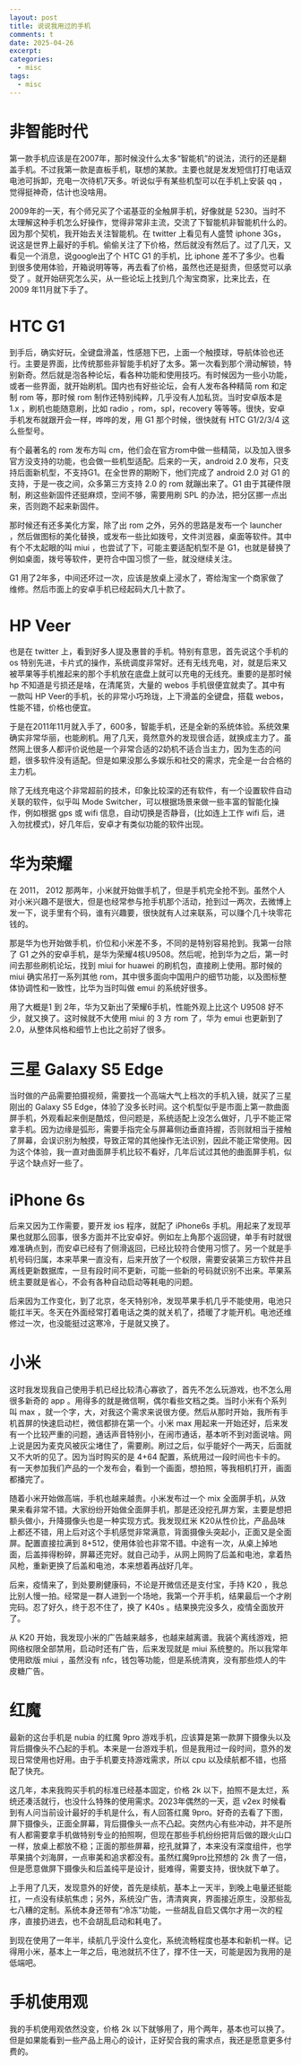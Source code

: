 ```yaml
---
layout: post
title: 说说我用过的手机
comments: t
date: 2025-04-26
excerpt:
categories:
  - misc
tags:
  - misc
---
```



# 非智能时代

第一款手机应该是在2007年，那时候没什么太多“智能机”的说法，流行的还是翻盖手机。不过我第一款是直板手机，联想的某款。主要也就是发发短信打打电话双电池可拆卸，充电一次待机7天多。听说似乎有某些机型可以在手机上安装 qq ，觉得挺神奇，估计也没啥用。

2009年的一天，有个师兄买了个诺基亚的全触屏手机，好像就是 5230。当时不太理解这种手机怎么好操作，觉得非常非主流，交流了下智能机非智能机什么的。因为那个契机，我开始去关注智能机。在 twitter 上看见有人盛赞 iphone 3Gs，说这是世界上最好的手机。偷偷关注了下价格，然后就没有然后了。过了几天，又看见一个消息，说google出了个 HTC G1 的手机，比 iphone 差不了多少。也看到很多使用体验，开箱说明等等，再去看了价格，虽然也还是挺贵，但感觉可以承受了 。就开始研究怎么买，从一些论坛上找到几个淘宝商家，比来比去，在 2009 年11月就下手了。


# HTC G1

到手后，确实好玩，全键盘滑盖，性感翘下巴，上面一个触摸球，导航体验也还行。主要是界面，比传统那些非智能手机好了太多。第一次看到那个滑动解锁，特别新奇。然后就是泡各种论坛，看各种功能和使用技巧。有时候因为一些小功能，或者一些界面，就开始刷机。国内也有好些论坛，会有人发布各种精简 rom 和定制 rom 等，那时候 rom 制作还特别纯粹，几乎没有人加私货。当时安卓版本是 1.x ，刷机也能随意刷，比如 radio ，rom，spl，recovery 等等等。很快，安卓手机发布就跟开会一样，哗哗的发，用 G1 那个时候，很快就有 HTC G1/2/3/4 这么些型号。

有个最著名的 rom 发布方叫 cm，他们会在官方rom中做一些精简，以及加入很多官方没支持的功能，也会做一些机型适配。后来的一天，android 2.0 发布，只支持后面新机型，不支持G1。在全世界的期盼下，他们完成了 android 2.0 对 G1 的支持，于是一夜之间，众多第三方支持 2.0 的 rom 就蹦出来了。G1 由于其硬件限制，刷这些新固件还挺麻烦，空间不够，需要用刷 SPL 的办法，把分区挪一点出来，否则跑不起来新固件。

那时候还有还多美化方案，除了出 rom 之外，另外的思路是发布一个 launcher ，然后做图标的美化替换，或发布一些比如拨号，文件浏览器，桌面等软件。其中有个不太起眼的叫 miui ，也尝试了下，可能主要适配机型不是 G1，也就是替换了例如桌面，拨号等软件，更符合中国习惯了一些，就没继续关注。

G1 用了2年多，中间还坏过一次，应该是放桌上浸水了，寄给淘宝一个商家做了维修。然后市面上的安卓手机已经起码大几十款了。


# HP Veer

也是在 twitter 上，看到好多人提及惠普的手机。特别有意思，首先说这个手机的 os 特别先进，卡片式的操作，系统调度非常好。还有无线充电，对，就是后来又被苹果等手机推起来的那个手机放在底盘上就可以充电的无线充。重要的是那时候 hp 不知道是亏损还是啥，在清尾货，大量的 webos 手机很便宜就卖了。其中有一款叫 HP Veer的手机，长的非常小巧玲珑，上下滑盖的全键盘，搭载 webos，性能不错，价格也便宜。

于是在2011年11月就入手了，600多，智能手机，还是全新的系统体验。系统效果确实非常华丽，也能刷机。用了几天，竟然意外的发现很合适，就换成主力了。虽然网上很多人都评价说他是一个非常合适的2奶机不适合当主力，因为生态的问题，很多软件没有适配。但是如果没那么多娱乐和社交的需求，完全是一台合格的主力机。

除了无线充电这个非常超前的技术，印象比较深的还有软件，有一个设置软件自动关联的软件，似乎叫 Mode Switcher，可以根据场景来做一些丰富的智能化操作，例如根据 gps 或 wifi 信息，自动切换是否静音，(比如连上工作 wifi 后，进入勿扰模式)，好几年后，安卓才有类似功能的软件出现。


# 华为荣耀

在 2011， 2012 那两年，小米就开始做手机了，但是手机完全抢不到。虽然个人对小米兴趣不是很大，但是也经常参与抢手机那个活动，抢到过一两次，去微博上发一下，说手里有个码，谁有兴趣要，很快就有人过来联系，可以赚个几十块零花钱的。

那是华为也开始做手机，价位和小米差不多，不同的是特别容易抢到。我第一台除了 G1 之外的安卓手机，是华为荣耀4核U9508。然后呢，抢到华为之后，第一时间去那些刷机论坛，找到 miui for huawei 的刷机包，直接刷上使用。那时候的 miui 确实吊打一系列其他 rom，其中很多面向中国用户的细节功能，以及图标整体协调性和一致性，比华为当时叫做 emui 的系统好很多。

用了大概是1 到 2年，华为又新出了荣耀6手机，性能外观上比这个 U9508 好不少，就又换了。这时候就不大使用 miui 的 3 方 rom 了，华为 emui 也更新到了 2.0，从整体风格和细节上也比之前好了很多。


# 三星 Galaxy S5 Edge

当时做的产品需要拍摄视频，需要找一个高端大气上档次的手机入镜，就买了三星刚出的 Galaxy S5 Edge，体验了没多长时间。这个机型似乎是市面上第一款曲面屏手机，外观看起来倒是酷炫，但问题是，系统适配上没怎么做好，几乎不能正常拿手机。因为边缘是弧形，需要手指完全与屏幕侧边垂直持握，否则就相当于接触了屏幕，会误识别为触摸，导致正常的其他操作无法识别，因此不能正常使用。因为这个体验，我一直对曲面屏手机比较不看好，几年后试过其他的曲面屏手机，似乎这个缺点好一些了。


# iPhone 6s

后来又因为工作需要，要开发 ios 程序，就配了 iPhone6s 手机。用起来了发现苹果也就那么回事，很多方面并不比安卓好。例如左上角那个返回键，单手有时就很难准确点到，而安卓已经有了侧滑返回，已经比较符合使用习惯了。另一个就是手机号码归属，本来苹果一直没有，后来开放了一个权限，需要安装第三方软件并且离线更新数据库，一旦有段时间不更新，可能一些新的号码就识别不出来。苹果系统主要就是省心，不会有各种自动启动等耗电的问题。

后来因为工作变化，到了北京，冬天特别冷，发现苹果手机几乎不能使用，电池只能扛半天。冬天在外面经常打着电话之类的就关机了，捂暖了才能开机。电池还维修过一次，也没能挺过这寒冷，于是就又换了。


# 小米

这时我发现我自己使用手机已经比较清心寡欲了，首先不怎么玩游戏，也不怎么用很多新奇的 app 。用得多的就是微信啊，偶尔看些文档之类。当时小米有个系列叫 max ，就一个字，大，对我这个需求来说很方便。然后从那时开始，我所有手机首屏的快速启动栏，微信都排在第一个。小米 max 用起来一开始还好，后来发有一个比较严重的问题，通话声音特别小，在闹市通话，基本听不到对面说啥。网上说是因为麦克风被灰尘堵住了，需要刷。刷过之后，似乎能好个一两天，后面就又不大听的见了。因为当时购买的是 4+64 配置，系统用过一段时间也卡卡的。有一天参加我们产品的一个发布会，看到一个画面，想拍照，等我相机打开，画面都播完了。

随着小米开始做高端，手机也越来越贵。小米发布过一个 mix 全面屏手机，从效果来看非常不错。大家纷纷开始做全面屏手机，那是还没挖孔屏方案，主要是想把额头做小，升降摄像头也是一种实现方式。我发现红米 K20从性价比，产品品味上都还不错，用上后对这个手机感觉非常满意，背面摄像头突起小，正面又是全面屏。配置直接拉满到 8+512，使用体验也非常不错。中途有一次，从桌上掉地面，后盖摔得粉碎，屏幕还完好。就自己动手，从网上网购了后盖和电池，拿着热风枪，重新更换了后盖和电池，本来想着再战好几年。

后来，疫情来了，到处要刷健康码，不论是开微信还是支付宝，手持 K20 ，我总比别人慢一拍。经常是一群人进到一个场地，我第一个开手机，结果最后一个才刷完码。忍了好久，终于忍不住了，换了 K40s 。结果换完没多久，疫情全面放开了。

从 K20 开始，我发现小米的广告越来越多，也越来越离谱。我装个离线游戏，把网络权限全部禁用，启动时还有广告，后来发现就是 miui 系统整的。所以我常年使用欧版 miui ，虽然没有 nfc，钱包等功能，但是系统清爽，没有那些烦人的牛皮糖广告。


# 红魔

最新的这台手机是 nubia 的红魔 9pro 游戏手机，应该算是第一款屏下摄像头以及背后摄像头不凸起的手机。本来是一台游戏手机，但是我用过一段时间，意外的发现日常使用也好用。由于手机要支持游戏需求，所以 cpu 以及续航都不错，也搭配了快充。

这几年，本来我购买手机的标准已经基本固定，价格 2k 以下，拍照不是太烂，系统还凑活就行，也没什么特殊的使用需求。2023年偶然的一天，逛 v2ex 时候看到有人问当前设计最好的手机是什么，有人回答红魔 9pro。好奇的去看了下图，屏下摄像头，正面全屏幕，背后摄像头一点不凸起。突然内心有些冲动，并不是所有人都需要拿手机做特别专业的拍照啊，但现在那些手机纷纷把背后做的跟火山口一样，放桌上都放不稳；正面的那些屏幕，挖孔就算了，本来没有深度组件，也学苹果搞个刘海屏，一点审美和追求都没有。虽然红魔9pro比预想的 2k 贵了一倍，但是愿意做屏下摄像头和后盖纯平是设计，挺难得，需要支持，很快就下单了。

上手用了几天，发现意外的好使，首先是续航，基本上一天半，到晚上电量还挺能扛，一点没有续航焦虑；另外，系统没广告，清清爽爽，界面接近原生，没那些乱七八糟的定制。系统本身还带有“冷冻”功能，一些胡乱自启又偶尔才用一次的程序，直接扔进去，也不会胡乱启动和耗电了。

到现在使用了一年半，续航几乎没什么变化，系统流畅程度也基本和新机一样。记得用小米，基本上一年之后，电池就抗不住了，撑不住一天，可能是因为我用的是低端吧。


# 手机使用观

我的手机使用观依然没变，价格 2k 以下就够用了，用个两年，基本也可以换了。但是如果能看到一些产品上用心的设计，正好契合我的需求点，我还是愿意更多付费的。
